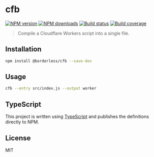 # cfb

[![NPM version][npm-image]][npm-url]
[![NPM downloads][downloads-image]][downloads-url]
[![Build status][build-image]][build-url]
[![Build coverage][coverage-image]][coverage-url]

> Compile a Cloudflare Workers script into a single file.

## Installation

```sh
npm install @borderless/cfb --save-dev
```

## Usage

```sh
cfb --entry src/index.js --output worker
```

## TypeScript

This project is written using [TypeScript](https://github.com/Microsoft/TypeScript) and publishes the definitions directly to NPM.

## License

MIT

[npm-image]: https://img.shields.io/npm/v/@borderless/cfb
[npm-url]: https://npmjs.org/package/@borderless/cfb
[downloads-image]: https://img.shields.io/npm/dm/@borderless/cfb
[downloads-url]: https://npmjs.org/package/@borderless/cfb
[build-image]: https://img.shields.io/github/workflow/status/borderless/cfb/CI/main
[build-url]: https://github.com/borderless/cfb/actions/workflows/ci.yml?query=branch%3Amain
[coverage-image]: https://img.shields.io/codecov/c/gh/borderless/cfb
[coverage-url]: https://codecov.io/gh/borderless/cfb

